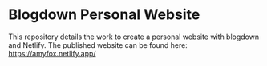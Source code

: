 # Blogdown Personal Website

This repository details the work to create a personal website with blogdown and Netlify. The published website can be found here: https://amyfox.netlify.app/

